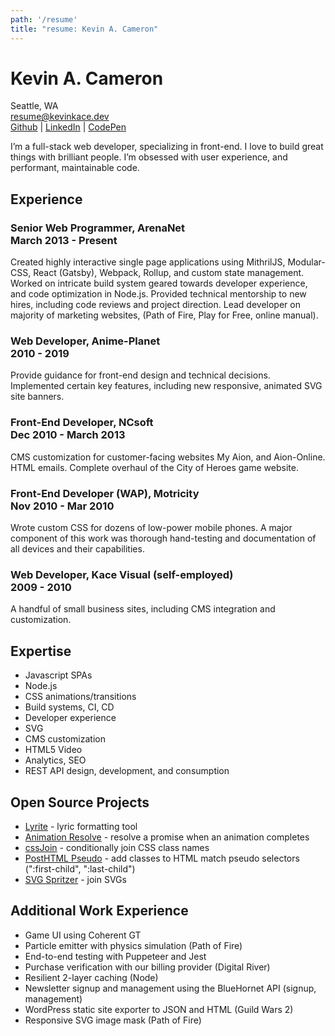 ```yaml
---
path: '/resume'
title: "resume: Kevin A. Cameron"
---
```


# Kevin A. Cameron

Seattle, WA  
[resume@kevinkace.dev](mailto:resume@kevinkace.dev)  
[Github](https://github.com/kevinkace) | [LinkedIn](https://www.linkedin.com/in/kevinkace/) | [CodePen]("https://codepen.io/kevinkace")

I’m a full-stack web developer, specializing in front-end. I love to build great things with brilliant people. I’m obsessed with user experience, and performant, maintainable code.

## Experience

### Senior Web Programmer, ArenaNet <br>March 2013 - Present

Created highly interactive single page applications using MithrilJS, Modular-CSS, React (Gatsby), Webpack, Rollup, and custom state management. Worked on intricate build system geared towards developer experience, and code optimization in Node.js. Provided technical mentorship to new hires, including code reviews and project direction. Lead developer on majority of marketing websites, (Path of Fire, Play for Free, online manual). 

### Web Developer, Anime-Planet <br>2010 - 2019

Provide guidance for front-end design and technical decisions. Implemented certain key features, including new responsive, animated SVG site banners.

### Front-End Developer, NCsoft <br>Dec 2010 - March 2013

CMS customization for customer-facing websites My Aion, and Aion-Online. HTML emails. Complete overhaul of the City of Heroes game website.

### Front-End Developer (WAP), Motricity <br>Nov 2010 - Mar 2010

Wrote custom CSS for dozens of low-power mobile phones. A major component of this work was thorough hand-testing and documentation of all devices and their capabilities.

### Web Developer, Kace Visual (self-employed) <br>2009 - 2010

A handful of small business sites, including CMS integration and customization.

## Expertise

- Javascript SPAs
- Node.js
- CSS animations/transitions
- Build systems, CI, CD
- Developer experience
- SVG
- CMS customization
- HTML5 Video
- Analytics, SEO
- REST API design, development, and consumption

## Open Source Projects

- [Lyrite](https://github.com/kevinkace/lyrite) - lyric formatting tool
- [Animation Resolve](https://github.com/kevinkace/animation-resolve) - resolve a promise when an animation completes
- [cssJoin](https://github.com/kevinkace/cssJoin) - conditionally join CSS class names
- [PostHTML Pseudo](https://npmjs.com/package/posthtml-pseudo) - add classes to HTML match pseudo selectors (":first-child", ":last-child")
- [SVG Spritzer](https://npmjs.com/package/svg-spritzer) - join SVGs

## Additional Work Experience

- Game UI using Coherent GT
- Particle emitter with physics simulation (Path of Fire)
- End-to-end testing with Puppeteer and Jest
- Purchase verification with our billing provider (Digital River)
- Resilient 2-layer caching (Node)
- Newsletter signup and management using the BlueHornet API (signup, management)
- WordPress static site exporter to JSON and HTML (Guild Wars 2)
- Responsive SVG image mask (Path of Fire)
